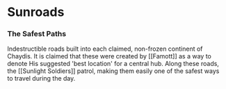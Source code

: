 # Sunroads
### The Safest Paths

Indestructible roads built into each claimed, non-frozen continent of Chaydis.
It is claimed that these were created by [[Famott]] as a way to denote His suggested 'best location' for a central hub.
Along these roads, the [[Sunlight Soldiers]] patrol, making them easily one of the safest ways to travel during the day.